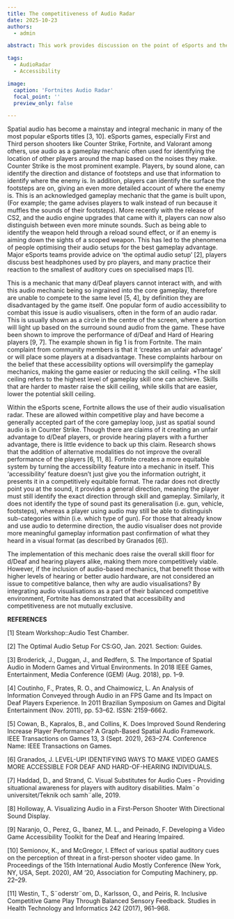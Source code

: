```yaml
---
title: The competitiveness of Audio Radar
date: 2025-10-23
authors:
  - admin

abstract: This work provides discussion on the point of eSports and the lack of d/Deaf athletes within them. Is the inclusion of visual based audio accessibility `cheating' or inclusion? This work uses the game `Fortnite' as a case study into whether the inclusion of audio direction visualisations create an unbalanced game environment.

tags:
  - AudioRadar
  - Accessibility

image:
  caption: 'Fortnites Audio Radar'
  focal_point: ''
  preview_only: false

---
```


Spatial audio has become a mainstay and integral mechanic in many of the most popular eSports titles [3, 10]. 
eSports games, especially First and Third person shooters like Counter Strike, Fortnite, and Valorant among others,
use audio as a gameplay mechanic often used for identifying the location of other players around the map based
on the noises they make.
    Counter Strike is the most prominent example. Players, by sound alone, can identify the direction and distance
of footsteps and use that information to identify where the enemy is. In addition, players can identify the surface the
footsteps are on, giving an even more detailed account of where the enemy is. This is an acknowledged gameplay
mechanic that the game is built upon, (For example; the game advises players to walk instead of run because it
muffles the sounds of their footsteps). More recently with the release of CS2, and the audio engine upgrades that
came with it, players can now also distinguish between even more minute sounds. Such as being able to identify
the weapon held through a reload sound effect, or if an enemy is aiming down the sights of a scoped weapon.
    This has led to the phenomena of people optimising their audio setups for the best gameplay advantage. Major
eSports teams provide advice on ‘the optimal audio setup’ [2], players discuss best headphones used by pro players,
and many practice their reaction to the smallest of auditory cues on specialised maps [1].

This is a mechanic that many d/Deaf players cannot interact with, and with this audio mechanic being so
ingrained into the core gameplay, therefore are unable to compete to the same level [5, 4], by definition they are
disadvantaged by the game itself. One popular form of audio accessibility to combat this issue is audio visualisers,
often in the form of an audio radar. This is usually shown as a circle in the centre of the screen, where a portion will
light up based on the surround sound audio from the game. These have been shown to improve the performance
of d/Deaf and Hard of Hearing players [9, 7]. The example shown in fig 1 is from Fortnite.
The main complaint from community members is that it ‘creates an unfair advantage’ or will place some
players at a disadvantage. These complaints harbour on the belief that these accessibility options will oversimplify
the gameplay mechanics, making the game easier or reducing the skill ceiling.
*The skill ceiling refers to the highest level of gameplay skill one can achieve. Skills that are harder to master raise the skill ceiling,
while skills that are easier, lower the potential skill ceiling.

Within the eSports scene, Fortnite allows the use of their audio visualisation radar. These are allowed within
competitive play and have become a generally accepted part of the core gameplay loop, just as spatial sound audio
is in Counter Strike. Though there are claims of it creating an unfair advantage to d/Deaf players, or provide
hearing players with a further advantage, there is little evidence to back up this claim. Research shows that the
addition of alternative modalities do not improve the overall performance of the players [6, 11, 8].
Fortnite creates a more equitable system by turning the accessibility feature into a mechanic in itself. This
‘accessibility’ feature doesn’t just give you the information outright, it presents it in a competitively equitable
format. The radar does not directly point you at the sound, it provides a general direction, meaning the player
must still identify the exact direction through skill and gameplay. Similarly, it does not identify the type of sound
past its generalisation (i.e. gun, vehicle, footsteps), whereas a player using audio may still be able to distinguish
sub-categories within (i.e. which type of gun). For those that already know and use audio to determine direction,
the audio visualiser does not provide more meaningful gameplay information past confirmation of what they heard
in a visual format (as described by Granados [6]).

The implementation of this mechanic does raise the overall skill floor for d/Deaf and hearing players alike,
making them more competitively viable. However, if the inclusion of audio-based mechanics, that benefit those
with higher levels of hearing or better audio hardware, are not considered an issue to competitive balance, then why
are audio visualisations? By integrating audio visualisations as a part of their balanced competitive environment,
Fortnite has demonstrated that accessibility and competitiveness are not mutually exclusive.

**REFERENCES**

[1] Steam Workshop::Audio Test Chamber.

[2] The Optimal Audio Setup For CS:GO, Jan. 2021. Section: Guides.

[3] Broderick, J., Duggan, J., and Redfern, S. The Importance of Spatial Audio in Modern Games and Virtual
Environments. In 2018 IEEE Games, Entertainment, Media Conference (GEM) (Aug. 2018), pp. 1–9.

[4] Coutinho, F., Prates, R. O., and Chaimowicz, L. An Analysis of Information Conveyed through Audio in an
FPS Game and Its Impact on Deaf Players Experience. In 2011 Brazilian Symposium on Games and Digital
Entertainment (Nov. 2011), pp. 53–62. ISSN: 2159-6662.

[5] Cowan, B., Kapralos, B., and Collins, K. Does Improved Sound Rendering Increase Player Performance?
A Graph-Based Spatial Audio Framework. IEEE Transactions on Games 13, 3 (Sept. 2021), 263–274.
Conference Name: IEEE Transactions on Games.

[6] Granados, J. LEVEL-UP! IDENTIFYING WAYS TO MAKE VIDEO GAMES MORE ACCESSIBLE FOR
DEAF AND HARD-OF-HEARING INDIVIDUALS.

[7] Haddad, D., and Strand, C. Visual Substitutes for Audio Cues - Providing situational awareness for players
with auditory disabilities. Malm¨o universitet/Teknik och samh¨alle, 2019.

[8] Holloway, A. Visualizing Audio in a First-Person Shooter With Directional Sound Display.

[9] Naranjo, O., Perez, G., Ibanez, M. L., and Peinado, F. Developing a Video Game Accessibility Toolkit for the
Deaf and Hearing Impaired.

[10] Semionov, K., and McGregor, I. Effect of various spatial auditory cues on the perception of threat in a
first-person shooter video game. In Proceedings of the 15th International Audio Mostly Conference (New
York, NY, USA, Sept. 2020), AM ’20, Association for Computing Machinery, pp. 22–29.

[11] Westin, T., S¨oderstr¨om, D., Karlsson, O., and Peiris, R. Inclusive Competitive Game Play Through Balanced
Sensory Feedback. Studies in Health Technology and Informatics 242 (2017), 961–968.